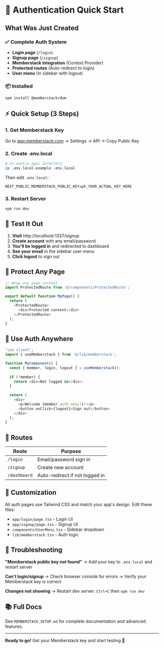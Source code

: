 # 🚀 Authentication Quick Start

## What Was Just Created

### ✅ Complete Auth System
- **Login page** (`/login`)
- **Signup page** (`/signup`)
- **Memberstack integration** (Context Provider)
- **Protected routes** (Auto-redirect to login)
- **User menu** (In sidebar with logout)

### 📦 Installed
```bash
npm install @memberstack/dom
```

## ⚡ Quick Setup (3 Steps)

### 1. Get Memberstack Key
Go to [app.memberstack.com](https://app.memberstack.com) → Settings → API → Copy Public Key

### 2. Create .env.local
```bash
# In nextjs-app/ directory
cp .env.local.example .env.local
```

Then edit `.env.local`:
```
NEXT_PUBLIC_MEMBERSTACK_PUBLIC_KEY=pk_YOUR_ACTUAL_KEY_HERE
```

### 3. Restart Server
```bash
npm run dev
```

## 🎯 Test It Out

1. **Visit** http://localhost:1337/signup
2. **Create account** with any email/password
3. **You'll be logged in** and redirected to dashboard
4. **See your email** in the sidebar user menu
5. **Click logout** to sign out

## 🔐 Protect Any Page

```typescript
// Wrap any page content
import ProtectedRoute from '@/components/ProtectedRoute';

export default function MyPage() {
  return (
    <ProtectedRoute>
      <div>Protected content</div>
    </ProtectedRoute>
  );
}
```

## 👤 Use Auth Anywhere

```typescript
'use client';
import { useMemberstack } from '@/lib/memberstack';

function MyComponent() {
  const { member, login, logout } = useMemberstack();
  
  if (!member) {
    return <div>Not logged in</div>;
  }
  
  return (
    <div>
      <p>Welcome {member.auth.email}!</p>
      <button onClick={logout}>Sign out</button>
    </div>
  );
}
```

## 📍 Routes

| Route | Purpose |
|-------|---------|
| `/login` | Email/password sign in |
| `/signup` | Create new account |
| `/dashboard` | Auto-redirect if not logged in |

## 🎨 Customization

All auth pages use Tailwind CSS and match your app's design. Edit these files:
- `app/login/page.tsx` - Login UI
- `app/signup/page.tsx` - Signup UI
- `components/UserMenu.tsx` - Sidebar dropdown
- `lib/memberstack.tsx` - Auth logic

## 🚨 Troubleshooting

**"Memberstack public key not found"**
→ Add your key to `.env.local` and restart server

**Can't login/signup**
→ Check browser console for errors
→ Verify your Memberstack key is correct

**Changes not showing**
→ Restart dev server: `Ctrl+C` then `npm run dev`

## 📚 Full Docs
See `MEMBERSTACK_SETUP.md` for complete documentation and advanced features.

---
**Ready to go!** Get your Memberstack key and start testing 🎉










